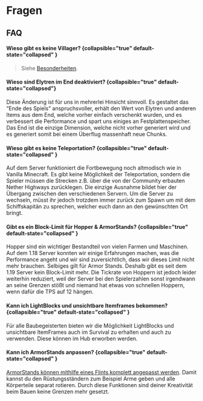 # Fragen

## FAQ 

#### Wieso gibt es keine Villager? {collapsible="true" default-state="collapsed" }
> Siehe [Besonderheiten](specials.md#keine-villager "Klicke hier für mehr Information").

#### Wieso sind Elytren im End deaktiviert? {collapsible="true" default-state="collapsed"}
Diese Änderung ist für uns in mehrerlei Hinsicht sinnvoll. Es gestaltet das “Ende des Spiels” anspruchsvoller, erhält
den Wert von Elytren und anderen Items aus dem End, welche vorher einfach verschenkt wurden, und es verbessert die
Performance und spart uns einiges an Festplattenspeicher. \
Das End ist die einzige Dimension, welche nicht vorher generiert wird und es generiert somit bei einem Überflug
massenhaft neue Chunks.

#### Wieso gibt es keine Teleportation? {collapsible="true" default-state="collapsed" }
Auf dem Server funktioniert die Fortbewegung noch altmodisch wie in Vanilla Minecraft. Es gibt keine Möglichkeit der
Teleportation, sondern die Spieler müssen die Strecken z.B. über die von der Community erbauten Nether Highways
zurücklegen. Die einzige Ausnahme bildet hier der Übergang zwischen den verschiedenen Servern. Um die Server zu
wechseln, müsst ihr jedoch trotzdem immer zurück zum Spawn um mit dem Schiffskapitän zu sprechen, welcher euch dann an
den gewünschten Ort bringt.

#### Gibt es ein Block-Limit für Hopper & ArmorStands? {collapsible="true" default-state="collapsed" }
Hopper sind ein wichtiger Bestandteil von vielen Farmen und Maschinen. \
Auf dem 1.18 Server konnten wir einige Erfahrungen machen, was die Performance angeht und wir sind zuversichtlich, dass
wir dieses Limit nicht mehr brauchen. Selbiges gilt für Armor Stands. Deshalb gibt es seit dem 1.19 Server kein
Block-Limit mehr. Die Tickrate von Hoppern ist jedoch leider weiterhin reduziert, weil der Server bei den Spielerzahlen
sonst irgendwann an seine Grenzen stößt und niemand hat etwas von schnellen Hoppern, wenn dafür die TPS auf 12 hängen.


#### Kann ich LightBlocks und unsichtbare Itemframes bekommen? {collapsible="true" default-state="collapsed" }
Für alle Baubegeisterten bieten wir die Möglichkeit LightBlocks und unsichtbare ItemFrames auch im Survival zu
erhalten und auch zu verwenden. Diese können im Hub erworben werden.


#### Kann ich ArmorStands anpassen? {collapsible="true" default-state="collapsed" }
[ArmorStands können mithilfe eines Flints komplett angepasst werden](cosmetics.md "Klicke hier für mehr Information").
Damit kannst du den Rüstungsständern zum Beispiel Arme geben und alle Körperteile separat rotieren. Durch diese
Funktionen sind deiner Kreativität beim Bauen keine Grenzen mehr gesetzt.